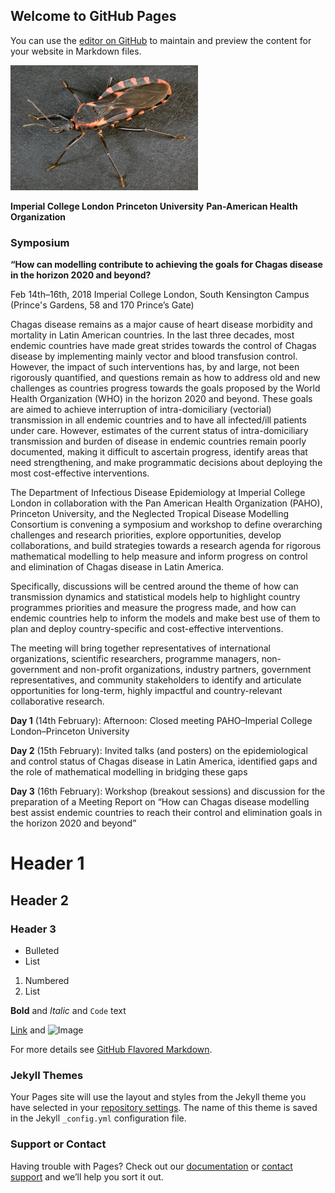 ## Welcome to GitHub Pages

You can use the [editor on GitHub](https://github.com/zulmac/chagas_symposium_2018/edit/master/index.md) to maintain and preview the content for your website in Markdown files.


![Bug](/img/t_sanguisuga.jpg)

**Imperial College London**
**Princeton University**
**Pan-American Health Organization**

### Symposium

**“How can modelling contribute to achieving the goals for Chagas disease in the horizon 2020 and beyond?**

Feb 14th–16th, 2018
Imperial College London, South Kensington Campus (Prince's Gardens, 58 and 170 Prince’s Gate)

Chagas disease remains as a major cause of heart disease morbidity and mortality in Latin American countries. In the last three decades, most endemic countries have made great strides towards the control of Chagas disease by implementing mainly vector and blood transfusion control. However, the impact of such interventions has, by and large, not been rigorously quantified, and questions remain as how to address old and new challenges as countries progress towards the goals proposed by the World Health Organization (WHO) in the horizon 2020 and beyond. These goals are aimed to achieve interruption of intra-domiciliary (vectorial) transmission in all endemic countries and to have all infected/ill patients under care. However, estimates of the current status of intra-domiciliary transmission and burden of disease in endemic countries remain poorly documented, making it difficult to ascertain progress, identify areas that need strengthening, and make programmatic decisions about deploying the most cost-effective interventions.

The Department of Infectious Disease Epidemiology at Imperial College London in collaboration with the Pan American Health Organization (PAHO), Princeton University, and the Neglected Tropical Disease Modelling Consortium is convening a symposium and workshop to define overarching challenges and research priorities, explore opportunities, develop collaborations, and build strategies towards a research agenda for rigorous mathematical modelling to help measure and inform progress on control and elimination of Chagas disease in Latin America.

Specifically, discussions will be centred around the theme of how can transmission dynamics and statistical models help to highlight country programmes priorities and measure the progress made, and how can endemic countries help to inform the models and make best use of them to plan and deploy country-specific and cost-effective interventions.

The meeting will bring together representatives of international organizations, scientific researchers, programme managers, non-government and non-profit organizations, industry partners, government representatives, and community stakeholders to identify and articulate opportunities for long-term, highly impactful and country-relevant collaborative research.

**Day 1** (14th February): Afternoon: Closed meeting PAHO–Imperial College London–Princeton University

**Day 2** (15th February): Invited talks (and posters) on the epidemiological and control status of Chagas disease in Latin America, identified gaps and the role of mathematical modelling in bridging these gaps

**Day 3** (16th February): Workshop (breakout sessions) and discussion for the preparation of a Meeting Report on “How can Chagas disease modelling best assist endemic countries to reach their control and elimination goals in the horizon 2020 and beyond”


# Header 1
## Header 2
### Header 3

- Bulleted
- List

1. Numbered
2. List

**Bold** and _Italic_ and `Code` text

[Link](url) and ![Image](src)


For more details see [GitHub Flavored Markdown](https://guides.github.com/features/mastering-markdown/).

### Jekyll Themes

Your Pages site will use the layout and styles from the Jekyll theme you have selected in your [repository settings](https://github.com/zulmac/chagas_symposium_2018/settings). The name of this theme is saved in the Jekyll `_config.yml` configuration file.

### Support or Contact

Having trouble with Pages? Check out our [documentation](https://help.github.com/categories/github-pages-basics/) or [contact support](https://github.com/contact) and we’ll help you sort it out.
